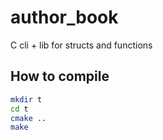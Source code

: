 # author_book
C cli + lib for structs and functions

## How to compile

```bash
mkdir t
cd t
cmake ..
make
```
